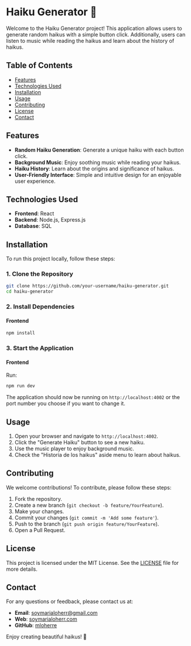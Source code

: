 # Haiku Generator 🌸

Welcome to the Haiku Generator project! This application allows users to generate random haikus with a simple button click. Additionally, users can listen to music while reading the haikus and learn about the history of haikus.

## Table of Contents

- [Features](#features)
- [Technologies Used](#technologies-used)
- [Installation](#installation)
- [Usage](#usage)
- [Contributing](#contributing)
- [License](#license)
- [Contact](#contact)

## Features

- **Random Haiku Generation**: Generate a unique haiku with each button click.
- **Background Music**: Enjoy soothing music while reading your haikus.
- **Haiku History**: Learn about the origins and significance of haikus.
- **User-Friendly Interface**: Simple and intuitive design for an enjoyable user experience.

## Technologies Used

- **Frontend**: React
- **Backend**: Node.js, Express.js
- **Database**: SQL

## Installation

To run this project locally, follow these steps:

### 1. Clone the Repository

```bash
git clone https://github.com/your-username/haiku-generator.git
cd haiku-generator
```

### 2. Install Dependencies

#### Frontend

```bash
npm install
```


### 3. Start the Application


#### Frontend

Run:

```bash
npm run dev
```

The application should now be running on `http://localhost:4002` or the port number you choose if you want to change it.

## Usage

1. Open your browser and navigate to `http://localhost:4002`.
2. Click the "Generate Haiku" button to see a new haiku.
3. Use the music player to enjoy background music.
4. Check the "Historia de los haikus" aside menu to learn about haikus.

## Contributing

We welcome contributions! To contribute, please follow these steps:

1. Fork the repository.
2. Create a new branch (`git checkout -b feature/YourFeature`).
3. Make your changes.
4. Commit your changes (`git commit -m 'Add some feature'`).
5. Push to the branch (`git push origin feature/YourFeature`).
6. Open a Pull Request.

## License

This project is licensed under the MIT License. See the [LICENSE](LICENSE) file for more details.

## Contact

For any questions or feedback, please contact us at:

- **Email**: soymarialoherr@gmail.com
- **Web**: [soymarialoherr.com](https://soymarialoherr.com)
- **GitHub**: [mloherre](https://github.com/mloherr)

Enjoy creating beautiful haikus! 🌸
